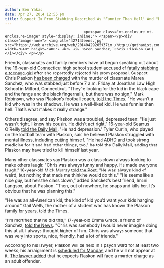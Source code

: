 ```yaml
---
author: Ben Yakas
date: Apr 27, 2014 12:55 pm
title: Suspect In Prom Stabbing Described As "Funnier Than Hell" And "Depressed"
---
```


	
										<p><span class="mt-enclosure mt-enclosure-image" style="display: inline;"> </span></p><div class="image-none"> <img alt="42714teens.jpg" src="https://web.archive.org/web/20140429205937im_/http://gothamist.com/attachments/byakas/42714teens.jpg" width="640" height="480"> <br> <i> Maren Sanchez, Chris Plaskon (AP)</i></div> <p></p>

<p>Friends, classmates and family members have all begun speaking out about the 16-year-old Connecticut high school student accused of <a href="https://web.archive.org/web/20140429205937/http://gothamist.com/2014/04/25/high_school_student_fatally_stabbed_1.php">fatally stabbing a teenage girl</a> after she reportedly rejected his prom proposal. Suspect Chris Plaskon <a href="https://web.archive.org/web/20140429205937/http://gothamist.com/2014/04/26/friends_family_mourn_for_teen_fatal.php">has been charged</a> with the murder of classmate Maren Sanchez, who was stabbed just before 7 a.m. Friday at Jonathan Law High School in Milford, Connecticut. &quot;They&#x2019;re looking for the kid in the black cape and the fangs and the black fingernails, but there was no sign,&quot; Mark Robinson, who was Plaskon&#x2019;s football coach, <a href="https://web.archive.org/web/20140429205937/http://www.nytimes.com/2014/04/27/nyregion/lawyer-for-suspect-in-connecticut-stabbing-says-his-client-will-likely-be-tried-as-an-adult.html?ref=nyregion&amp;_r=0">told the Times</a>. &quot;He wasn&#x2019;t a kid who was in the shadows. He was a well-liked kid. He was funnier than hell. That&#x2019;s what makes it really strange.&quot;</p>

<p>Others disagree, and say Plaskon was a troubled, depressed teen: &quot;He just wasn&apos;t right. I know his cousin. He didn&apos;t act right,&quot; 16-year-old Seamus O&#x2019;Reilly <a href="https://web.archive.org/web/20140429205937/http://www.dailymail.co.uk/news/article-2613894/Pictured-The-boy-16-stabbed-friend-death-refused-prom-going-boyfriend.html">told the Daily Mail</a>. &quot;He had depression.&quot; Tyler Curtin, who played on the football team with Plaskon, said he believed Plaskon struggled with mental illness, including cutting himself. &quot;He had ADHD and took strong medicine for it and had other things, too,&quot; he told the Daily Mail, adding that Plaskon may have tried to kill himself last year.</p>

<p>Many other classmates say Plaskon was a class clown always looking to make others laugh: &quot;Chris was always funny and happy. He made everyone laugh,&quot; 16-year-old Mick Murray <a href="https://web.archive.org/web/20140429205937/http://nypost.com/2014/04/27/prom-stabbing-suspect-was-funny-and-happy-class-clown/">told the Post</a>. &quot;He was always kind of weird, but nothing that made me think he would do this.&quot; &quot;He seems like a nice guy, but he&#x2019;s the class clown,&#x201D; added Sanchez&#x2019;s best friend, Imani Langson, about Plaskon. &quot;Then, out of nowhere, he snaps and kills her. It&#x2019;s obvious that he was planning this.&quot;</p>

<p>&quot;He was an all-American kid, the kind of kid you&#x2019;d want your kids hanging around,&quot; Gail Wells, the mother of a student who has known the Plaskon family for years, told the Times.</p>

<p>&quot;I&#x2019;m mortified that he did this,&quot; 17-year-old Emma Grace, a friend of Sanchez, <a href="https://web.archive.org/web/20140429205937/http://www.nydailynews.com/news/crime/conn-teen-accused-stabbing-student-held-psych-ward-article-1.1770277">told the News</a>. &quot;Chris was somebody I would never imagine doing this at all. I always thought higher of him. Chris was always someone that was very into sports, nice, friendly, had a lot of friends.&quot;</p>

<p>According to his lawyer, Plaskon will be held in a psych ward for at least two weeks; his arraignment is <a href="https://web.archive.org/web/20140429205937/http://abclocal.go.com/wabc/story?section=news/local/northern_suburbs&amp;id=9516284">scheduled for Monday</a>, and he will not appear at it. <a href="https://web.archive.org/web/20140429205937/http://www.courant.com/community/milford/hc-milford-school-stabbing-0426-20140425,0,3011040.story">The lawyer added</a> that he expects Plaskon will face a murder charge as an adult offender.</p>					
										
									
				